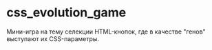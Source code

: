 # css_evolution_game
Мини-игра на тему селекции HTML-кнопок, где в качестве "генов" выступают их CSS-параметры.
